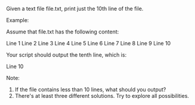 Given a text file file.txt, print just the 10th line of the file.

Example:

Assume that file.txt has the following content:

Line 1
Line 2
Line 3
Line 4
Line 5
Line 6
Line 7
Line 8
Line 9
Line 10


Your script should output the tenth line, which is:

Line 10


Note:
1. If the file contains less than 10 lines, what should you output?
2. There's at least three different solutions. Try to explore all possibilities.
